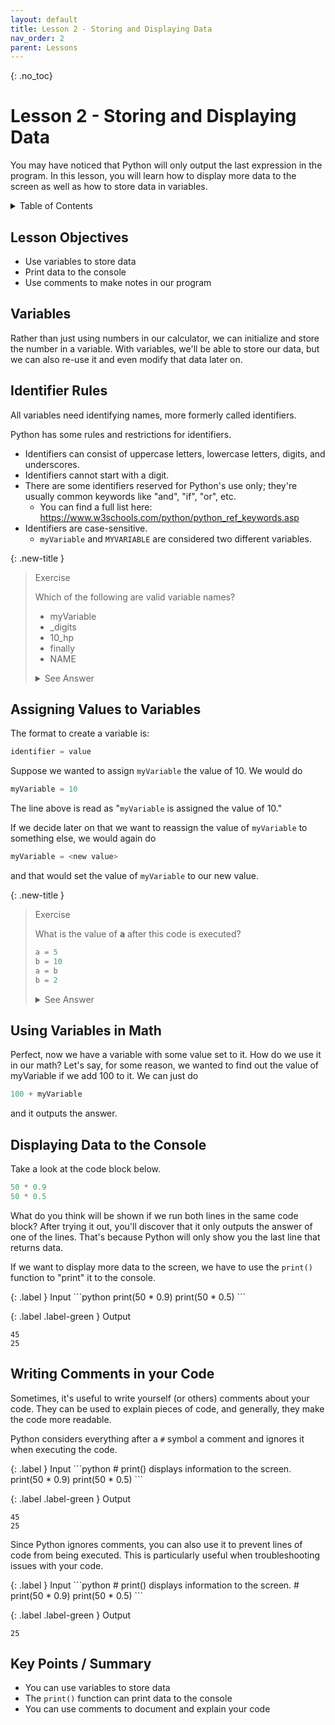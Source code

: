 ```yaml
---
layout: default
title: Lesson 2 - Storing and Displaying Data
nav_order: 2
parent: Lessons
---
```


{: .no_toc}  
# Lesson 2 - Storing and Displaying Data

You may have noticed that Python will only output the last expression in the program. In this lesson, you will learn how to display more data to the screen as well as how to store data in variables.

<details markdown="block">
  <summary>
    Table of Contents
  </summary>
  {: .text-delta }
- TOC
{:toc}
</details>

## Lesson Objectives
- Use variables to store data
- Print data to the console
- Use comments to make notes in our program

<!-- ## Lesson Video
The following video demonstrates each of the steps outlined below in text.

<iframe height="416" width="100%" allowfullscreen frameborder=0 src="https://echo360.ca/media/a65689c0-c35c-4f33-9c12-f0ac97883f54/public?autoplay=false&automute=false"></iframe>
[View original here.](https://echo360.ca/media/a65689c0-c35c-4f33-9c12-f0ac97883f54/public?autoplay=false&automute=false) -->

## Variables

Rather than just using numbers in our calculator, we can initialize and store the number in a variable. With variables, we'll be able to store our data, but we can also re-use it and even modify that data later on.

## Identifier Rules

All variables need identifying names, more formerly called identifiers.

Python has some rules and restrictions for identifiers.
- Identifiers can consist of uppercase letters, lowercase letters, digits, and underscores.
- Identifiers cannot start with a digit.
- There are some identifiers reserved for Python's use only; they're usually common keywords like "and", "if", "or", etc.
  - You can find a full list here: <https://www.w3schools.com/python/python_ref_keywords.asp>
- Identifiers are case-sensitive.
  - `myVariable` and `MYVARIABLE` are considered two different variables.

{: .new-title }
> Exercise                                             <!-- This is where you edit the title -->
> 
> Which of the following are valid variable names?
>
> - myVariable
> - _digits
> - 10_hp
> - finally
> - NAME
>
> <details>
>   <summary> See Answer </summary>
>   <div markdown="1">
>   {: .note-title }                                   
> > Answer
> > 
> > - myVariable is a valid variable name.
> > - _digits is a valid variable name.
> > - 10_hp is **not** a valid variable name because it begins with a digit.
> > - finally is **not** a valid variable name because it's one of Python's reserved keywords.
> > - NAME is a valid variable name.
>   </div>
> </details>

## Assigning Values to Variables

The format to create a variable is:

```python
identifier = value
```

Suppose we wanted to assign `myVariable` the value of 10. We would do

```python
myVariable = 10
```

The line above is read as "`myVariable` is assigned the value of 10."

If we decide later on that we want to reassign the value of `myVariable` to something else, we would again do

```python
myVariable = <new value>
```

and that would set the value of `myVariable` to our new value.

{: .new-title }
> Exercise                                             <!-- This is where you edit the title -->
> 
> What is the value of **a** after this code is executed?
>
> ```python
> a = 5
> b = 10
> a = b
> b = 2
> ```
> 
> <details>
>   <summary> See Answer </summary>
>   <div markdown="1">
>   {: .note-title }                                   
> > Answer
> > 
> > The value of **a** is 10.
> > 
> > - Going step-by-step, **a** is assigned the value of 5.     (a = 5)  
> > - Then, **b** is assigned the value of 10.                  (a = 5, b = 10)  
> > - **a** is assigned the value of **b**, which is 10.            (a = 10, b = 10)  
> > - Finally, **b** is assigned the value of 2.                (a = 10, b = 2)
>   </div>
> </details>

## Using Variables in Math

Perfect, now we have a variable with some value set to it. How do we use it in our math? Let's say, for some reason, we wanted to find out the value of myVariable if we add 100 to it. We can just do

```python
100 + myVariable
```

and it outputs the answer.

## Displaying Data to the Console

Take a look at the code block below.

```python
50 * 0.9
50 * 0.5
```

What do you think will be shown if we run both lines in the same code block? After trying it out, you'll discover that it only outputs the answer of one of the lines. That's because Python will only show you the last line that returns data.

If we want to display more data to the screen, we have to use the `print()` function to "print" it to the console.

<div class="code-example" markdown="1">
{: .label }
Input
```python
print(50 * 0.9)
print(50 * 0.5)
```

{: .label .label-green }
Output
```
45
25
```
</div>

## Writing Comments in your Code

Sometimes, it's useful to write yourself (or others) comments about your code. They can be used to explain pieces of code, and generally, they make the code more readable.

Python considers everything after a `#` symbol a comment and ignores it when executing the code.

<div class="code-example" markdown="1">
{: .label }
Input
```python
# print() displays information to the screen.
print(50 * 0.9)
print(50 * 0.5)
```

{: .label .label-green }
Output
```
45
25
```
</div>

Since Python ignores comments, you can also use it to prevent lines of code from being executed. This is particularly useful when troubleshooting issues with your code.

<div class="code-example" markdown="1">
{: .label }
Input
```python
# print() displays information to the screen.
# print(50 * 0.9)
print(50 * 0.5)
```

{: .label .label-green }
Output
```
25
```
</div>

## Key Points / Summary
- You can use variables to store data
- The `print()` function can print data to the console
- You can use comments to document and explain your code
